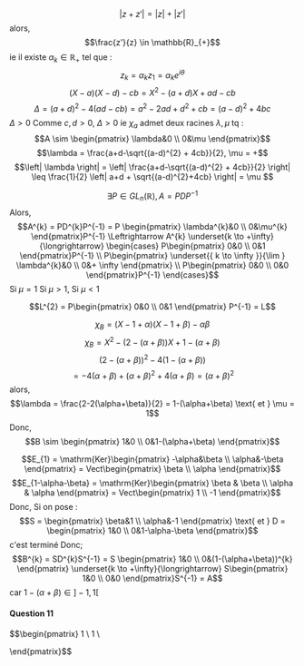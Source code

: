 $$\left| z+z'\right| = \left| z\right|+\left| z'\right|$$
alors, 
$$\frac{z'}{z} \in \mathbb{R}_{+}$$
ie il existe $\alpha_{k} \in \mathbb{R}_{+}$ tel que : 
$$z_{k} = \alpha_{k} z_{1} = \alpha_{k}e^{ i\theta }$$
$$(X-a)(X-d) - cb = X^{2} -(a+d)X + ad - cb$$
$$\Delta = (a+d)^{2} - 4(ad-cb) = a^{2}-2ad + d^{2}+cb = (a-d)^{2} +4bc $$
$\Delta> 0$
Comme $c, d >0$, $\Delta >0$ ie $\chi_{a}$ admet deux racines $\lambda ,\mu$
tq : 
$$A \sim \begin{pmatrix}
\lambda&0 \\
0&\mu
\end{pmatrix}$$
$$\lambda = \frac{a+d-\sqrt{(a-d)^{2} + 4cb}}{2}, \mu =  +$$
$$\left| \lambda \right| = \left| \frac{a+d-\sqrt{(a-d)^{2} + 4cb}}{2} \right| \leq \frac{1}{2} \left| a+d + \sqrt{(a-d)^{2}+4cb} \right| = \mu $$

$$\exists P \in GL_{n}(\mathbb{R}), A = PDP^{-1} $$
Alors, 
$$A^{k} = PD^{k}P^{-1} = P \begin{pmatrix}
\lambda^{k}&0 \\
0&\mu^{k}
\end{pmatrix}P^{-1} \Leftrightarrow A^{k} \underset{k \to +\infty}{\longrightarrow} \begin{cases}
P\begin{pmatrix}
0&0 \\
0&1
\end{pmatrix}P^{-1}  \\
P\begin{pmatrix}
\underset{{ k \to \infty }}{\lim } \lambda^{k}&0 \\
0&+ \infty
\end{pmatrix} \\
P\begin{pmatrix}
0&0 \\
0&0
\end{pmatrix}P^{-1}
\end{cases}$$
Si $\mu =1$ 
Si $\mu > 1$, 
Si $\mu <1$

$$L^{2} = P\begin{pmatrix}
0&0 \\
0&1
\end{pmatrix} P^{-1} = L$$

$$\chi_{B} = (X-1+\alpha)(X-1+\beta) -\alpha \beta $$
$$\chi_{B}= X^{2} -(2-(\alpha+\beta))X + 1-(\alpha+\beta) $$
$$(2-(\alpha+\beta))^{2}- 4(1-(\alpha + \beta))$$
$$= -4(\alpha+\beta) + (\alpha+\beta)^{2} + 4(\alpha+ \beta) = (\alpha+ \beta)^{2}$$
alors, 
$$\lambda = \frac{2-2(\alpha+\beta)}{2} = 1-(\alpha+\beta) \text{ et } \mu = 1$$
Donc, 
$$B \sim \begin{pmatrix}
1&0 \\
0&1-(\alpha+\beta)
\end{pmatrix}$$

$$E_{1} = \mathrm{Ker}\begin{pmatrix}
-\alpha&\beta \\
\alpha&-\beta
\end{pmatrix} = Vect\begin{pmatrix}
\beta \\
\alpha
\end{pmatrix}$$
$$E_{1-\alpha-\beta} = \mathrm{Ker}\begin{pmatrix}
\beta & \beta \\
\alpha & \alpha
\end{pmatrix} = Vect\begin{pmatrix}
1 \\
-1
\end{pmatrix}$$
Donc, Si on pose : 
$$S = \begin{pmatrix}
\beta&1 \\
\alpha&-1
\end{pmatrix} \text{ et } D = \begin{pmatrix}
1&0 \\
0&1-\alpha-\beta
\end{pmatrix}$$
c'est terminé
Donc; 
$$B^{k} = SD^{k}S^{-1} = S \begin{pmatrix}
1&0 \\
0&(1-(\alpha+\beta))^{k}
\end{pmatrix} \underset{k \to +\infty}{\longrightarrow} S\begin{pmatrix}
1&0 \\
0&0
\end{pmatrix}S^{-1} = A$$
car $1-(\alpha+\beta) \in ]-1, 1[$

#### Question 11


$$\begin{pmatrix}
 1 \\
1 \\

\end{pmatrix}$$